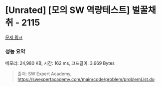 # [Unrated] [모의 SW 역량테스트] 벌꿀채취 - 2115 

[문제 링크](https://swexpertacademy.com/main/code/problem/problemDetail.do?contestProbId=AV5V4A46AdIDFAWu) 

### 성능 요약

메모리: 24,980 KB, 시간: 162 ms, 코드길이: 3,669 Bytes



> 출처: SW Expert Academy, https://swexpertacademy.com/main/code/problem/problemList.do